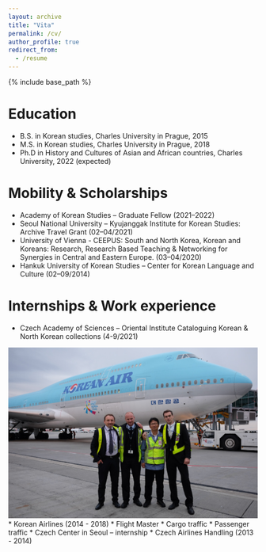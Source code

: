 ```yaml
---
layout: archive
title: "Vita"
permalink: /cv/
author_profile: true
redirect_from:
  - /resume
---
```


{% include base_path %}

Education
======
* B.S. in Korean studies, Charles University in Prague, 2015
* M.S. in Korean studies, Charles University in Prague, 2018
* Ph.D in History and Cultures of Asian and African countries, Charles University, 2022 (expected)

Mobility & Scholarships
======
* Academy of Korean Studies – Graduate Fellow (2021–2022)
* Seoul National University – Kyujanggak Institute for Korean Studies: Archive Travel Grant (02–04/2021)
* University of Vienna -  CEEPUS: South and North Korea, Korean and Koreans: Research, Research Based Teaching & Networking for Synergies in Central and Eastern Europe. (03–04/2020)
* Hankuk University of Korean Studies – Center for Korean Language and Culture (02–09/2014)

Internships & Work experience
======
* Czech Academy of Sciences – Oriental Institute Cataloguing Korean & North Korean collections (4-9/2021)
<img src="images/DSCF0648.jpeg"> 
* Korean Airlines (2014 - 2018)
  * Flight Master
  * Cargo traffic
  * Passenger traffic
* Czech Center in Seoul – internship
* Czech Airlines Handling (2013 - 2014)